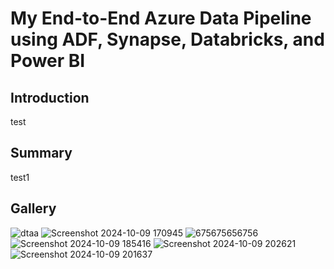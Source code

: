 # My End-to-End Azure Data Pipeline using ADF, Synapse, Databricks, and Power BI

<h2>Introduction</h2>
test

<h2>Summary</h2>
test1
 


<h2>Gallery</h2>

![dtaa](https://github.com/user-attachments/assets/b966f194-7118-47b2-a023-464c2e373dcc)
![Screenshot 2024-10-09 170945](https://github.com/user-attachments/assets/b87e551b-b7d7-4f8f-b4ad-cd0c74b524da)
![675675656756](https://github.com/user-attachments/assets/98c9e422-b98e-4ea9-8f14-7a64d21d91e0)
![Screenshot 2024-10-09 185416](https://github.com/user-attachments/assets/f597ac94-ea56-44d1-8c89-5de287388d63)
![Screenshot 2024-10-09 202621](https://github.com/user-attachments/assets/39eee5bf-a232-46ff-875c-7193ca619261)
![Screenshot 2024-10-09 201637](https://github.com/user-attachments/assets/c770a3e9-e417-418c-8113-1af0cad1fb82)
<h1></h1>
